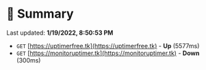 # 📖 Summary
Last updated: **1/19/2022, 8:50:53 PM**

- `GET` [https://uptimerfree.tk](https://uptimerfree.tk) - **Up** (5577ms)
- `GET` [https://monitoruptimer.tk](https://monitoruptimer.tk) - **Down** (300ms)

